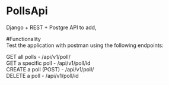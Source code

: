 # PollsApi
Django + REST + Postgre API to add, 

#Functionality
<br>
Test the application with postman using the following endpoints:

GET all polls - /api/v1/poll/
<br>
GET a specific poll - /api/v1/poll/id
<br>
CREATE a poll (POST) - /api/v1/poll/
<br>
DELETE a poll - /api/v1/poll/id

